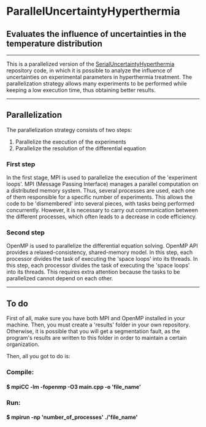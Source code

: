 # ParallelUncertaintyHyperthermia
## Evaluates the influence of uncertainties in the temperature distribution 
<hr/>
<p>This is a parallelized version of the <a href='https://github.com/antonioMarchese/SerialUncertaintyHipertermia'>SerialUncertaintyHyperthermia</a> repository code, in which it is possible to analyze the influence of uncertainties on experimental parameters in hyperthermia treatment. The parallelization strategy allows many experiments to be performed while keeping a low execution time, thus obtaining better results.</p>
<hr/>

## Parallelization
<p>The parallelization strategy consists of two steps:</p>
<ol>
  <li>Parallelize the execution of the experiments</li>
  <li>Parallelize the resolution of the differential equation</li>
</ol>

### First step
<p>In the first stage, MPI is used to parallelize the execution of the 'experiment loops'. MPI (Message Passing Interface) manages a parallel computation on a distributed memory system. Thus, several processes are used, each one of them responsible for a specific number of experiments. This allows the code to be 'dismembered' into several pieces, with tasks being performed concurrently. However, it is necessary to carry out communication between the different processes, which often leads to a decrease in code efficiency.</p>

### Second step
<p>OpenMP is used to parallelize the differential equation solving. OpenMP API provides a relaxed-consistency, shared-memory model. In this step, each processor divides the task of executing the 'space loops' into its threads. In this step, each processor divides the task of executing the 'space loops' into its threads. This requires extra attention because the tasks to be parallelized cannot depend on each other. </p>
<hr/>

## To do

<p>First of all, make sure you have both MPI and OpenMP installed in your machine. Then, you must create a 'results' folder in your own repository. Otherwise, it is possible that you will get a segmentation fault, as the program's results are written to this folder in order to maintain a certain organization.</p>
<p>Then, all you got to do is: </p>
<h3>Compile: </ h3>
<h4>$ mpiCC -lm -fopenmp -O3 main.cpp -o 'file_name' </h4>
<h3>Run: </ h3>
<h4>$ mpirun -np 'number_of_processes' ./'file_name' </h4>
